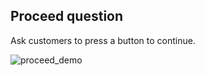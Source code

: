 ## Proceed question

Ask customers to press a button to continue.

![proceed_demo](https://raw.githubusercontent.com/loyjoy/welcome/master/help/bots/processes/subprocesses/proceed_demo.png)
